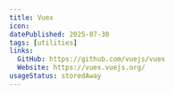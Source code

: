 ```yaml
---
title: Vuex
icon:
datePublished: 2025-07-30
tags: [utilities]
links:
  GitHub: https://github.com/vuejs/vuex
  Website: https://vuex.vuejs.org/
usageStatus: storedAway
---
```

